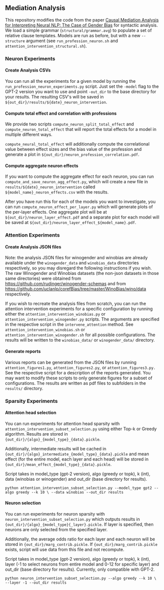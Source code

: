 ## Mediation Analysis

This repository modifies the code from the paper [Causal Mediation Analysis for Interpreting Neural NLP: The Case of Gender Bias](https://arxiv.org/abs/2004.12265) for syntactic analysis. We load a simple grammar (`structural/grammar.avg`) to populate a set of relative clause templates. Models are run as before, but with a new `--structure` argument (see `run_profession_neuron.sh` and `attention_intervention_structural.sh`). 

### Neuron Experiments

#### Create Analysis CSVs

You can run all the experiments for a given model by running the `run_profession_neuron_experiments.py` script. Just set the `-model` flag to the GPT-2 version you want to use and point `-out_dir` to the base directory for your results. The resulting CSV's will be saved in `${out_dir}/results/${date}_neuron_intervention`.

#### Compute total effect and correlation with professions

We provide two scripts `compute_neuron_split_total_effect` and `compute_neuron_total_effect` that will report the total effects for a model in multiple different ways.

`compute_neural_total_effect` will additionally compute the correlational value between effect sizes and the bias value of the profession and generate a plot in `${out_dir}/neuron_profession_correlation.pdf`.

#### Compute aggregate neuron effects

If you want to compute the aggregate effect for each neuron, you can run `compute_and_save_neuron_agg_effect.py`, which will create a new file in `results/${date}_neuron_intervention` called `${model_name}_neuron_effects.csv` with the results.

After you have run this for each of the models you want to investigate, you can run `compute_neuron_effect_per_layer.py` which will generate plots of the per-layer effects.
One aggregate plot will be at `${out_dir}/neuron_layer_effect.pdf` and a separate plot for each model will be saved at `${out_dir}/neuron_layer_effect_${model_name}.pdf`.

### Attention Experiments

#### Create Analysis JSON files

Note: the analysis JSON files for winogender and winobias are already available under the `winogender_data` and `winobias_data` directories respectively, so you may disregard the following instructions if you wish. The raw Winogender and Winobias datasets (the non-json datasets in those same directories) were obtained from https://github.com/rudinger/winogender-schemas and from https://github.com/uclanlp/corefBias/tree/master/WinoBias/wino/data respectively.

If you wish to recreate the analysis files from scratch, you can run the attention intervention experiments for a specific configuration by running either the `attention_intervention_winobias.py` or `attention_intervention_winogender.py` scripts. The arguments are specified in the respective script in the `intervene_attention` method. See `attention_intervention_winobias.sh` or `attention_intervention_winogender.sh` for all possible configurations. The results will be written to the `winobias_data/` or `winogender_data/` directory.

#### Generate reports

Various reports can be generated from the JSON files by running `attention_figures1.py`,
`attention_figures2.py`, or `attention_figures3.py.`
See the respective script for a description of the reports generated. You may want to modify these scripts to only generate figures for a subset of configurations. The results are written as pdf files to subfolders in the `results/` directory.

### Sparsity Experiments

#### Attention head selection

You can run experiments for attention head sparsity with `attention_intervention_subset_selection.py` using either Top-k or Greedy algorithm. Results are stored in `{out_dir}/{algo}_{model_type}_{data}.pickle`.

Additionally, intermediate results will be cached in `{out_dir}/{algo}_intermediate_{model_type}_{data}.pickle` and mean effect (for the entire model, each layer and each head) will be stored in `{out_dir}/mean_effect_{model_type}_{data}.pickle`.

Script takes in model_type (gpt-2 version), algo (greedy or topk), k (int), data (winobias or winogender) and out_dir (base directory for results).

`python attention_intervention_subset_selection.py --model_type gpt2 --algo greedy --k 10 \ --data winobias --out_dir results`

#### Neuron selection

You can run experiments for neuron sparsity with `neuron_intervention_subset_selection.py` which outputs results in `{out_dir}/{algo}_{model_type}{_layer}.pickle`. If layer is specified, then neurons are only selected from the specified layer.

Additionally, the average odds ratio for each layer and each neuron will be stored in `{out_dir}/marg_contrib.pickle`. If `{out_dir}/marg_contrib.pickle` exists, script will use data from this file and not recompute.

Script takes in model_type (gpt-2 version), algo (greedy or topk), k (int), layer (-1 to select neurons from entire model and 0-12 for specific layer) and out_dir (base directory for results). Currently, only compatible with GPT-2.

`python neuron_intervention_subset_selection.py --algo greedy --k 10 \ --layer -1 --out_dir results`
